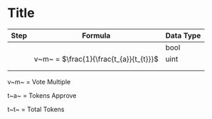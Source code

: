 # Title

| Step | Formula                                 | Data Type |
| ---- | --------------------------------------- | --------- |
|      |                                         | bool      |
|      | v~m~  = $\frac{1}{\frac{t_{a}}{t_{t}}}$ | uint      |
|      |                                         |           |
|      |                                         |           |

v~m~ = Vote Multiple

t~a~ = Tokens Approve

t~t~ = Total Tokens